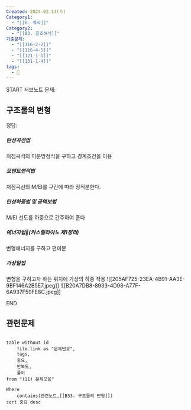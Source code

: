 ```yaml
---
Created: 2024-02-14(수)
Category1:
  - "[[6. 역학]]"
Category2:
  - "[[03. 골조해석]]"
기출문제:
  - "[[116-2-2]]"
  - "[[116-4-5]]"
  - "[[121-1-1]]"
  - "[[131-1-4]]"
tags:
  - 🧮
---
```

START
서브노트
문제:  
## 구조물의 변형 

정답: 

##### 탄성곡선법
처짐곡석의 미분방정식을 구하고 경계조건을 이용
##### 모멘트면적법
처짐곡선의 M/EI를 구간에 따라 정적분한다.
##### 탄성하중법 및 공액보법
M/EI 선도를 하중으로 간주하여 푼다
##### 에너지법(카스틸리아노 제1정리)
변형에너지를 구하고 편미분
##### 가상일법
변형을 구하고자 하는 위치에 가상의 하중 작용
![[205AF725-23EA-4B91-AA3E-9BF146A2B5E7.jpeg]]
![[B20A7DB8-8933-4D98-A77F-6A937F59FE8C.jpeg]]
<!--ID: 1708484574596-->
END


## 관련문제
```dataview

table without id
	file.link as "문제번호",
	tags,
	중요,
	반복도,
	풀이
from "(11) 문제모음"

Where
	contains(관련노트,[[B33. 구조물의 변형]])
sort 중요 desc

```